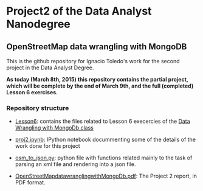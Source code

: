 # Project2 of the Data Analyst Nanodegree

## OpenStreetMap data wrangling with MongoDB

This is the github repository for Ignacio Toledo's work for the
second project in the Data Analyst Degree.

**As today (March 8th, 2015) this repository contains the partial project,**
**which will be complete by the end of March 9th, and the full (completed)**
**Lesson 6 exercises.**


### Repository structure

* [Lesson6](../master/Lesson6): contains the files related to
  Lesson 6 execercies of the [Data Wrangling with MongoDb class][1]
  
* [proj2.ipynb](../master/proj2.ipynb): IPython notebook
  docummenting some of the details of the work done for this
  project
  
* [osm_to_json.py](../master/osm_to_json.py): python file
  with functions related mainly to the task of parsing an xml file
  and rendering into a json file.
  
* [OpenStreetMapdatawranglingwithMongoDb.pdf][2]: The Project 2 report, in PDF
  format.

[1]: https://www.udacity.com/course/progress#!/c-ud032-nd
[2]: ../master/OpenStreetMapdatawranglingwithMongoDb.pdf